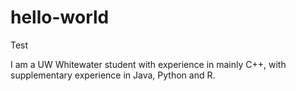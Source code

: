 # hello-world
Test

I am a UW Whitewater student with experience in mainly C++, with supplementary experience in Java, Python and R.
